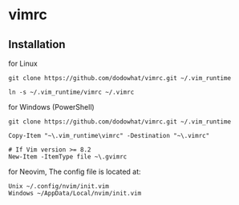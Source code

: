 # vimrc

## Installation

for Linux

```
git clone https://github.com/dodowhat/vimrc.git ~/.vim_runtime

ln -s ~/.vim_runtime/vimrc ~/.vimrc
```

for Windows (PowerShell)

```
git clone https://github.com/dodowhat/vimrc.git ~/.vim_runtime

Copy-Item "~\.vim_runtime\vimrc" -Destination "~\.vimrc"

# If Vim version >= 8.2
New-Item -ItemType file ~\.gvimrc
```

for Neovim, The config file is located at:

```
Unix ~/.config/nvim/init.vim
Windows	~/AppData/Local/nvim/init.vim
```
